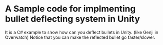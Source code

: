 # A Sample code for implmenting bullet deflecting system in Unity
It is a C# example to show how can you deflect bullets in Unity. (like Genji in Overwatch)
Notice that you can make the reflected bullet go faster/slower.
